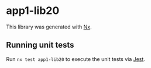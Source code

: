 # app1-lib20

This library was generated with [Nx](https://nx.dev).

## Running unit tests

Run `nx test app1-lib20` to execute the unit tests via [Jest](https://jestjs.io).

